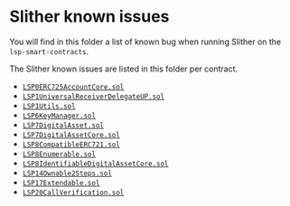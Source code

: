 # Slither known issues

You will find in this folder a list of known bug when running Slither on the `lsp-smart-contracts`.

The Slither known issues are listed in this folder per contract.

- [`LSP0ERC725AccountCore.sol`](https://github.com/code-423n4/2023-06-lukso/blob/main/slither/LSP0ERC725AccountCore.md)
- [`LSP1UniversalReceiverDelegateUP.sol`](https://github.com/code-423n4/2023-06-lukso/blob/main/slither/LSP1UniversalReceiverDelegateUP.md)
- [`LSP1Utils.sol`](https://github.com/code-423n4/2023-06-lukso/blob/main/slither/LSP1Utils.md)
- [`LSP6KeyManager.sol`](https://github.com/code-423n4/2023-06-lukso/blob/main/slither/LSP6KeyManager.md)
- [`LSP7DigitalAsset.sol`](https://github.com/code-423n4/2023-06-lukso/blob/main/slither/LSP7DigitalAsset.md)
- [`LSP7DigitalAssetCore.sol`](https://github.com/code-423n4/2023-06-lukso/blob/main/slither/LSP7DigitalAssetCore.md)
- [`LSP8CompatibleERC721.sol`](https://github.com/code-423n4/2023-06-lukso/blob/main/slither/LSP8CompatibleERC721.md)
- [`LSP8Enumerable.sol`](https://github.com/code-423n4/2023-06-lukso/blob/main/slither/LSP8Enumerable.md)
- [`LSP8IdentifiableDigitalAssetCore.sol`](https://github.com/code-423n4/2023-06-lukso/blob/main/slither/LSP8IdentifiableDigitalAssetCore.md)
- [`LSP14Ownable2Steps.sol`](https://github.com/code-423n4/2023-06-lukso/blob/main/slither/LSP14Ownable2Steps.md)
- [`LSP17Extendable.sol`](https://github.com/code-423n4/2023-06-lukso/blob/main/slither/LSP17Extendable.md)
- [`LSP20CallVerification.sol`](https://github.com/code-423n4/2023-06-lukso/blob/main/slither/LSP20CallVerification.md)
